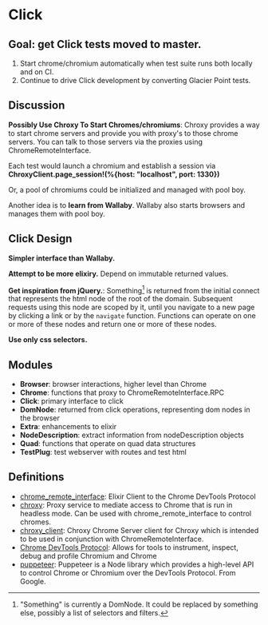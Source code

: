 Click
=====

Goal: get Click tests moved to master.
-------------------------------------

1. Start chrome/chromium automatically when test suite runs both locally and on CI.
2. Continue to drive Click development by converting Glacier Point tests. 

Discussion
----------

**Possibly Use Chroxy To Start Chromes/chromiums**: Chroxy provides a way to start chrome servers and provide you with 
proxy's to those chrome servers. You can talk to those servers via the proxies using ChromeRemoteInterface.

Each test would launch a chromium and establish a session via **ChroxyClient.page_session!(%{host: "localhost", port: 1330})**

Or, a pool of chromiums could be initialized and managed with pool boy.

Another idea is to **learn from Wallaby**. Wallaby also starts browsers and manages them with pool boy.

Click Design
------------

**Simpler interface than Wallaby.**

**Attempt to be more elixiry.** Depend on immutable returned values.  

**Get inspiration from jQuery.**: Something[^1] is returned from the initial connect that represents the html node of
the root of the domain. Subsequent requests using this node are scoped by it, until you navigate to a new page by
clicking a link or by the `navigate` function. Functions can operate on one or more of these nodes and return one or
more of these nodes.
 
**Use only css selectors.**

Modules
-------

* **Browser**: browser interactions, higher level than Chrome
* **Chrome**: functions that proxy to ChromeRemoteInterface.RPC
* **Click**: primary interface to click
* **DomNode**: returned from click operations, representing dom nodes in the browser
* **Extra**: enhancements to elixir
* **NodeDescription**: extract information from nodeDescription objects
* **Quad**: functions that operate on quad data structures
* **TestPlug**: test webserver with routes and test html

Definitions
-----------

* [chrome_remote_interface][1]: Elixir Client to the Chrome DevTools Protocol
* [chroxy][2]: Proxy service to mediate access to Chrome that is run in headless mode. Can be used with 
  chrome_remote_interface to control chromes.
* [chroxy_client][3]: Chroxy Chrome Server client for Chroxy which is intended to be used in conjunction with 
  ChromeRemoteInterface.
* [Chrome DevTools Protocol][5]: Allows for tools to instrument, inspect, debug and profile Chromium and Chrome
* [puppeteer][4]: Puppeteer is a Node library which provides a high-level API to control Chrome or Chromium 
  over the DevTools Protocol. From Google.

[1]: https://hex.pm/packages/chrome_remote_interface
[2]: https://hex.pm/packages/chroxy
[3]: https://hex.pm/packages/chroxy_client
[4]: https://github.com/GoogleChrome/puppeteer
[5]: https://chromedevtools.github.io/devtools-protocol/

[^1]: "Something" is currently a DomNode. It could be replaced by something else, possibly a list of selectors and 
      filters.


